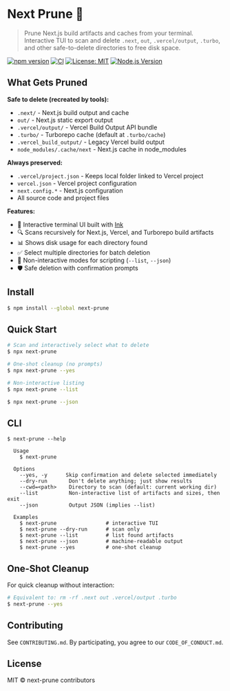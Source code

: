 # Next Prune 🧹

> Prune Next.js build artifacts and caches from your terminal. Interactive TUI to scan and delete `.next`, `out`, `.vercel/output`, `.turbo`, and other safe-to-delete directories to free disk space.

[![npm version](https://img.shields.io/npm/v/next-prune.svg)](https://www.npmjs.com/package/next-prune)
[![CI](https://github.com/khoa-lucents/next-prune/actions/workflows/ci.yml/badge.svg)](https://github.com/khoa-lucents/next-prune/actions/workflows/ci.yml)
[![License: MIT](https://img.shields.io/badge/License-MIT-yellow.svg)](https://opensource.org/licenses/MIT)
[![Node.js Version](https://img.shields.io/node/v/next-prune.svg)](https://nodejs.org/)

## What Gets Pruned

**Safe to delete (recreated by tools):**

- `.next/` - Next.js build output and cache
- `out/` - Next.js static export output
- `.vercel/output/` - Vercel Build Output API bundle
- `.turbo/` - Turborepo cache (default at `.turbo/cache`)
- `.vercel_build_output/` - Legacy Vercel build output
- `node_modules/.cache/next` - Next.js cache in node_modules

**Always preserved:**

- `.vercel/project.json` - Keeps local folder linked to Vercel project
- `vercel.json` - Vercel project configuration
- `next.config.*` - Next.js configuration
- All source code and project files

**Features:**

- 🎯 Interactive terminal UI built with [Ink](https://github.com/vadimdemedes/ink)
- 🔍 Scans recursively for Next.js, Vercel, and Turborepo build artifacts
- 📊 Shows disk usage for each directory found
- ✅ Select multiple directories for batch deletion
- 🚀 Non-interactive modes for scripting (`--list`, `--json`)
- 🛡️ Safe deletion with confirmation prompts

## Install

```bash
$ npm install --global next-prune
```

## Quick Start

```bash
# Scan and interactively select what to delete
$ npx next-prune

# One-shot cleanup (no prompts)
$ npx next-prune --yes

# Non-interactive listing
$ npx next-prune --list

$ npx next-prune --json
```

## CLI

```text
$ next-prune --help

  Usage
    $ next-prune

  Options
    --yes, -y      Skip confirmation and delete selected immediately
    --dry-run       Don't delete anything; just show results
    --cwd=<path>    Directory to scan (default: current working dir)
    --list          Non-interactive list of artifacts and sizes, then exit
    --json          Output JSON (implies --list)

  Examples
    $ next-prune                # interactive TUI
    $ next-prune --dry-run      # scan only
    $ next-prune --list         # list found artifacts
    $ next-prune --json         # machine-readable output
    $ next-prune --yes          # one-shot cleanup
```

## One-Shot Cleanup

For quick cleanup without interaction:

```bash
# Equivalent to: rm -rf .next out .vercel/output .turbo
$ next-prune --yes
```

## Contributing

See `CONTRIBUTING.md`. By participating, you agree to our `CODE_OF_CONDUCT.md`.

## License

MIT © next-prune contributors

